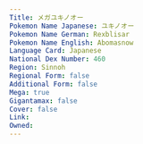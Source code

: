 ```yaml
---
﻿Title: メガユキノオー
Pokemon Name Japanese: ユキノオー
Pokemon Name German: Rexblisar
Pokemon Name English: Abomasnow
Language Card: Japanese
National Dex Number: 460
Region: Sinnoh
Regional Form: false
Additional Form: false
Mega: true
Gigantamax: false
Cover: false
Link: 
Owned: 
---
```

